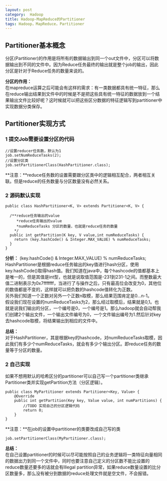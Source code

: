 ```yaml
---
layout: post
category:  Hadoop
title: Hadoop-MapReduce的Partitioner
tags: Hadoop，MapReduce，Partitioner
---
```


## Partitioner基本概念

分区(Partitioner)的作用是将所有的数据输出到同一个out文件中，分区可以将数据输出到不同的文件中。因为Reduce任务最终的输出就是整个job的输出，因此分区是针对于Reduce任务的数量来说的。

**分区的作用：**<br>
在mapreduce运算之后可能会有这样的需求：有一类数据都具有统一特征，那么在reduce输出结果到文件中的时候是不是把这些具有统一特征的数据放到一个结果输出文件比较好呢？这时候就可以把这些区分数据的特征逻辑写到partitioner中实现数据分类保存。

## Partitioner实现方式

### 1 提交Job需要设置分区的代码 ###

	//设置reducer任务数，默认为1
	job.setNumReduceTasks(2);
	//设置分区类
	job.setPartitionerClass(HashPartitioner.class);

**注意：**reduce任务数的设置需要跟分区类中的逻辑相互配合，两者相互关联。但是reduce的任务数量与分区数量没有必然关系。

### 2 源码默认实现 ###

	public class HashPartitioner<K, V> extends Partitioner<K, V> {
	 
	  /**reduce任务输出的value
	     *reduce任务输出的value
	     *numReduceTasks 分区的数量，也就是reduce任务的数量
	    */
	  public int getPartition(K key, V value,int numReduceTasks) {
	    return (key.hashCode() & Integer.MAX_VALUE) % numReduceTasks;
	  }
	}

**分析：**
(key.hashCode() & Integer.MAX_VALUE) % numReduceTasks;
<br>
HashPartitioner是根据reduce任务输出的key值进行hash分区，使用key.hashCode()取得hash值。我们知道在java中，每个hashcode的值都基本上是唯一的，但是其值是int型，也就是说取值范围是-231到231-1之间。而整数最大值二进制表示为0x7fffffff，当进行了与操作之后，只有最高位会改变为0，其他位的数值都是不变的，这样就可以把负数的hashcode值转化为正数。
<br>
另外我们知道一个正数对另外一个正数n取模，那么结果范围肯定是0...n-1。
<br>
假设我们现在设置的numReduceTasks为2，那么经过取模后，结果就是0,1。也就是说我们输出的分区，一个编号是0，一个编号是1。那么hadoop就会自动帮我们创建2个输出文件，一个输出文件编号为0，一个文件输出编号为1.然后针对key去hashcode取模，将结果输出到相应的文件中。

**总结：**<br>
对于HashPartitioner，其是根据key的hashcode，对numReduceTasks取模，因此我们有多少个numReduceTasks，就会有多少个输出分区。即reduce任务的数量等于分区的数量。

### 2 自己实现 ###

如果不想用默认的哈希区分的partitioner可以自己写一个partitioner类继承Partitioner类并实现getPartition方法（分区逻辑）。

	public class MyPartitioner extends Partitioner<Key, Value> {
		@Override
		public int getPartition(Key key, Value value, int numPartitions) {
			//TODO 实现自己的分区逻辑代码
			return 0;
		}
	}

**注意：**在job的设置中partitioner的类要改成自己写的类

	job.setPartitionerClass(MyPartitioner.class);

**总结：**<br>
在自己设置partitioner的时候可以尽可能按照自己的业务逻辑将一类特征向量相同的数据出力到同一个文件中，同时也要注意自己定义的分区数不能比设置的reduce数量还要多的话就会有Illegal partition异常，如果reduce数量设置的比分区数量多，那么没有被分到数据的reduce处理文件就是空文件，不会报错。